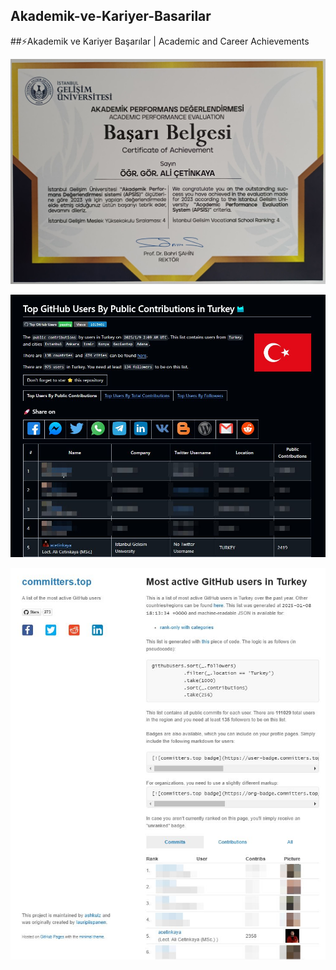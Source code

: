 ## Akademik-ve-Kariyer-Basarilar

##⚡Akademik ve Kariyer Başarılar | Academic and Career Achievements

![alternatif metin](https://github.com/acetinkaya/Akademik-ve-Kariyer-Basarilar/blob/main/igu-myo-4.jpeg)

![alternatif metin](https://github.com/acetinkaya/Akademik-ve-Kariyer-Basarilar/blob/main/GitHubTopUsers.jpeg)

![alternatif metin](https://github.com/acetinkaya/Akademik-ve-Kariyer-Basarilar/blob/main/MostActiveGithub.jpeg)
